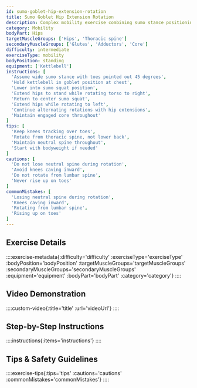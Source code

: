 ```yaml
---
id: sumo-goblet-hip-extension-rotation
title: Sumo Goblet Hip Extension Rotation
description: Complex mobility exercise combining sumo stance positioning with rotational movement while maintaining kettlebell in goblet position, enhancing hip mobility in multiple planes.
category: Mobility
bodyPart: Hips
targetMuscleGroups: ['Hips', 'Thoracic spine']
secondaryMuscleGroups: ['Glutes', 'Adductors', 'Core']
difficulty: intermediate
exerciseType: mobility
bodyPosition: standing
equipment: ['Kettlebell']
instructions: [
  'Assume wide sumo stance with toes pointed out 45 degrees',
  'Hold kettlebell in goblet position at chest',
  'Lower into sumo squat position',
  'Extend hips to stand while rotating torso to right',
  'Return to center sumo squat',
  'Extend hips while rotating to left',
  'Continue alternating rotations with hip extensions',
  'Maintain engaged core throughout'
]
tips: [
  'Keep knees tracking over toes',
  'Rotate from thoracic spine, not lower back',
  'Maintain neutral spine throughout',
  'Start with bodyweight if needed'
]
cautions: [
  'Do not lose neutral spine during rotation',
  'Avoid knees caving inward',
  'Do not rotate from lumbar spine',
  'Never rise up on toes'
]
commonMistakes: [
  'Losing neutral spine during rotation',
  'Knees caving inward',
  'Rotating from lumbar spine',
  'Rising up on toes'
]
---
```


## Exercise Details

::::exercise-metadata{:difficulty='difficulty' :exerciseType='exerciseType' :bodyPosition='bodyPosition' :targetMuscleGroups='targetMuscleGroups' :secondaryMuscleGroups='secondaryMuscleGroups' :equipment='equipment' :bodyPart='bodyPart' :category='category'}
::::

## Video Demonstration

::::custom-video{:title='title' :url='videoUrl'}
::::

## Step-by-Step Instructions

::::instructions{:items='instructions'}
::::

## Tips & Safety Guidelines

::::exercise-tips{:tips='tips' :cautions='cautions' :commonMistakes='commonMistakes'}
::::
